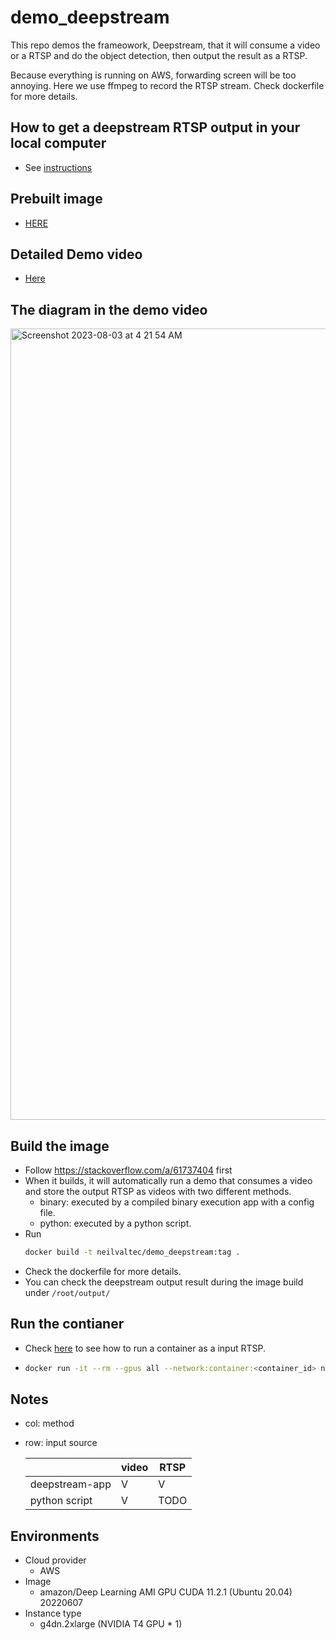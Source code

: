 # demo_deepstream
This repo demos the frameowork, Deepstream, that it will consume a video or a RTSP and do the object detection, then output the result as a RTSP.

Because everything is running on AWS, forwarding screen will be too annoying. Here we use ffmpeg to record the RTSP stream. Check dockerfile for more details.

## How to get a deepstream RTSP output in your local computer
- See [instructions](https://github.com/neilvaltec/demo_deepstream/blob/main/instructions.md)

## Prebuilt image
- [HERE](https://hub.docker.com/repository/docker/neilvaltec/demo_deepstream)

## Detailed Demo video
- [Here](https://drive.google.com/file/d/1jrcJYUSG_GSZPGFznRXavHkDJIOnPqPx/view?usp=sharing)

## The diagram in the demo video
<img width="1266" alt="Screenshot 2023-08-03 at 4 21 54 AM" src="https://github.com/neilvaltec/demo_deepstream/assets/133841195/c7387564-046b-4b4c-826a-346e498b9fe5">

## Build the image
- Follow https://stackoverflow.com/a/61737404 first
- When it builds, it will automatically run a demo that consumes a video and store the output RTSP as videos with two different methods.
  - binary: executed by a compiled binary execution app with a config file.
  - python: executed by a python script.
- Run
  ```bash
  docker build -t neilvaltec/demo_deepstream:tag .
  ```
- Check the dockerfile for more details.
- You can check the deepstream output result during the image build under `/root/output/`

## Run the contianer 
- Check [here](https://github.com/Valteq/starship/issues/6#issuecomment-1635487547) to see how to run a container as a input RTSP. 
- ```bash
  docker run -it --rm --gpus all --network:container:<container_id> neilvaltec/demo_deepstream:tag bash
  ```
## Notes
- col: method
- row: input source

  ||video|RTSP|
  |---|---|---|
  |deepstream-app|V|V|
  |python script|V|TODO|


## Environments
- Cloud provider
    - AWS
- Image
    - amazon/Deep Learning AMI GPU CUDA 11.2.1 (Ubuntu 20.04) 20220607
- Instance type
    - g4dn.2xlarge (NVIDIA T4 GPU * 1)
